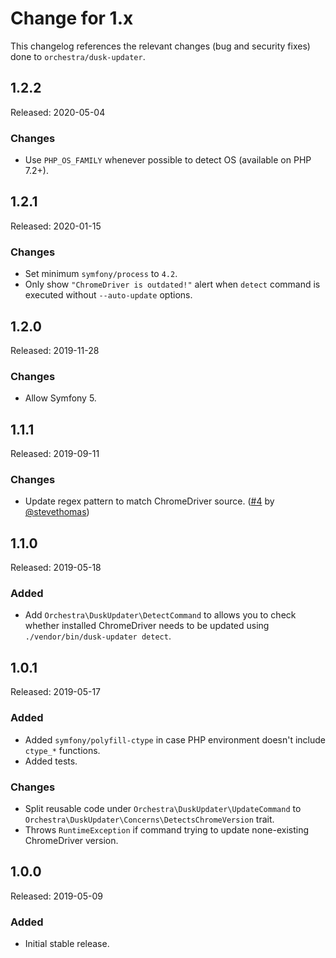 # Change for 1.x

This changelog references the relevant changes (bug and security fixes) done to `orchestra/dusk-updater`.

## 1.2.2

Released: 2020-05-04

### Changes

* Use `PHP_OS_FAMILY` whenever possible to detect OS (available on PHP 7.2+).

## 1.2.1

Released: 2020-01-15

### Changes

* Set minimum `symfony/process` to `4.2`.
* Only show `"ChromeDriver is outdated!"` alert when `detect` command is executed without `--auto-update` options.

## 1.2.0

Released: 2019-11-28

### Changes

* Allow Symfony 5.

## 1.1.1

Released: 2019-09-11

### Changes

* Update regex pattern to match ChromeDriver source. ([#4](https://github.com/orchestral/dusk-updater/pull/4) by [@stevethomas](https://github.com/stevethomas))

## 1.1.0

Released: 2019-05-18

### Added

* Add `Orchestra\DuskUpdater\DetectCommand` to allows you to check whether installed ChromeDriver needs to be updated using `./vendor/bin/dusk-updater detect`.

## 1.0.1

Released: 2019-05-17

### Added

* Added `symfony/polyfill-ctype` in case PHP environment doesn't include `ctype_*` functions.
* Added tests.

### Changes

* Split reusable code under `Orchestra\DuskUpdater\UpdateCommand` to `Orchestra\DuskUpdater\Concerns\DetectsChromeVersion` trait.
* Throws `RuntimeException` if command trying to update none-existing ChromeDriver version.

## 1.0.0

Released: 2019-05-09

### Added

* Initial stable release.
